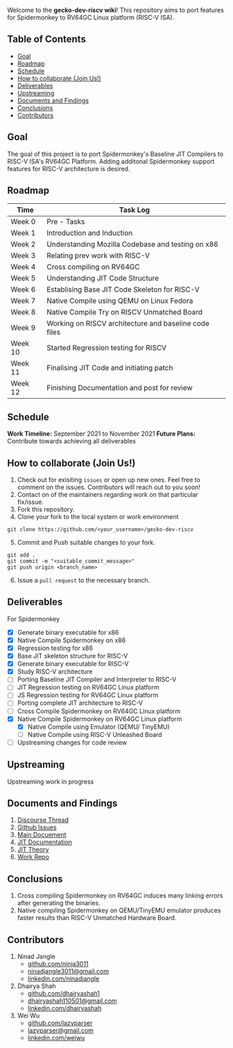 Welcome to the **gecko-dev-riscv wiki**! This repository aims to port features for Spidermonkey to RV64GC Linux platform (RISC-V ISA).

## Table of Contents
- [Goal](#goal)
- [Roadmap](#roadmap)
- [Schedule](#schedule)
- [How to collaborate (Join Us!)](#how-to-collaborate--join-us--)
- [Deliverables](#deliverables)
- [Upstreaming](#upstreaming)
- [Documents and Findings](#documents-and-findings)
- [Conclusions](#conclusions)
- [Contributors](#contributors)

## Goal
The goal of this project is to port Spidermonkey's Baseline JIT Compilers to RISC-V ISA's RV64GC Platform. Adding additonal Spidermonkey support features for RISC-V architecture is desired.

## Roadmap
| Time    | Task Log |
| ------  | -------- |
| Week 0  | Pre - Tasks |
| Week 1  | Introduction and Induction |
| Week 2  | Understanding Mozilla Codebase and testing on x86 |
| Week 3  | Relating prev work with RISC-V |
| Week 4  | Cross compiling on RV64GC |
| Week 5  | Understanding JIT Code Structure |
| Week 6  | Establising Base JIT Code Skeleton for RISC-V  |
| Week 7  | Native Compile using QEMU on Linux Fedora |
| Week 8  | Native Compile Try on RISCV Unmatched Board |
| Week 9  | Working on RISCV architecture and baseline code files |
| Week 10 | Started Regression testing for RISCV |
| Week 11 | Finalising JIT Code and initiating patch |
| Week 12 | Finishing Documentation and post for review |

## Schedule
**Work Timeline:** September 2021 to November 2021
**Future Plans:** Contribute towards achieving all deliverables


## How to collaborate (Join Us!)
1. Check out for exisiting ```issues``` or open up new ones. Feel free to comment on the issues. Contributors will reach out to you soon!
2. Contact on of the maintainers regarding work on that particular fix/issue.
3. Fork this repository.
4. Clone your fork to the local system or work environment
```
git clone https://github.com/<your_username>/gecko-dev-riscv
```
5. Commit and Push suitable changes to your fork.
```
git add .
git commit -m "<suitable_commit_message>"
git push origin <branch_name>
```
6. Issue a ```pull request``` to the necessary branch.


## Deliverables
For Spidermonkey
- [x] Generate binary executable for x86
- [x] Native Compile Spidermonkey on x86
- [x] Regression testing for x86
- [x] Base JIT skeleton structure for RISC-V
- [x] Generate binary executable for RISC-V
- [x] Study RISC-V architecture
- [ ] Porting Baseline JIT Compiler and Interpreter to RISC-V
- [ ] JIT Regression testing on RV64GC Linux platform
- [ ] JS Regression testing for RV64GC Linux platform
- [ ] Porting complete JIT architecture to RISC-V
- [ ] Cross Compile Spidermonkey on RV64GC Linux platform
- [X] Native Compile Spidermonkey on RV64GC Linux platform
    - [X] Native Compile using Emulator (QEMU/ TinyEMU)
    - [ ] Native Compile using RISC-V Unleashed Board
- [ ] Upstreaming changes for code review

## Upstreaming
Upstreaming work in progress

## Documents and Findings
1. [Discourse Thread](https://discourse.mozilla.org/t/meta-project-porting-spidermonkey-to-risc-v-rv64gc/85538/3)
2. [Github Issues](https://github.com/plctlab/gecko-dev-riscv/issues)
3. [Main Docuement](https://docs.google.com/document/d/1gFeZbhdSy6FpndINcrg0DlaqvpwjAYo3as8pzLmKjWE/edit#heading=h.wcukg9abeoox)
4. [JIT Documentation](https://docs.google.com/document/d/1LOXbx9AgaaMHXEUkVUP7xGzcECBO9-8Tjtj-3MPG_0I/edit?pli=1)
5. [JIT Theory](https://docs.google.com/document/d/19HQxaUG-cL5HfZ9Ap5PjNrvk9kX_d0cRGK1ckGQX2DQ/edit#)
6. [Work Repo](https://github.com/ninja3011/gecko-dev-riscv)

## Conclusions
1. Cross compiling Spidermonkey on RV64GC induces many linking errors after generating the binaries.
2. Native compiling Spidermonkey on QEMU/TinyEMU emulator produces faster results than RISC-V Unmatched Hardware Board.

## Contributors
1. Ninad Jangle
    - [github.com/ninja3011](https://github.com/ninja3011)
    - [ninadjangle3011@gmail.com](mailto:ninadjangle3011@gmail.com)
    - [linkedin.com/ninadjangle](https://www.linkedin.com/in/ninadjangle/)
2. Dhairya Shah
    - [github.com/dhairyashah1](https://github.com/dhairyashah1)
    - [dhairyashah110501@gmail.com](dhairyashah110501@gmail.com)
    - [linkedin.com/dhairyashah](https://www.linkedin.com/in/dhairya-shah-489a4b14b/)
3. Wei Wu
    - [github.com/lazyparser](https://github.com/lazyparser)
    - [lazyparser@gmail.com](lazyparser@gmail.com)
    - [linkedin.com/weiwu](https://www.linkedin.com/in/lazyparser/)
